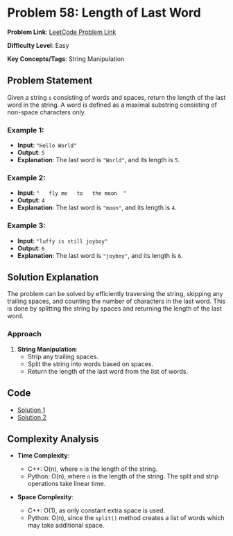 # Problem 58: Length of Last Word

**Problem Link**: [LeetCode Problem Link](https://leetcode.com/problems/length-of-last-word/)

**Difficulty Level**: Easy

**Key Concepts/Tags**: String Manipulation

## Problem Statement

Given a string `s` consisting of words and spaces, return the length of the last word in the string. A word is defined as a maximal substring consisting of non-space characters only.

### Example 1:
- **Input**: `"Hello World"`
- **Output**: `5`
- **Explanation**: The last word is `"World"`, and its length is `5`.

### Example 2:
- **Input**: `"   fly me   to   the moon  "`
- **Output**: `4`
- **Explanation**: The last word is `"moon"`, and its length is `4`.

### Example 3:
- **Input**: `"luffy is still joyboy"`
- **Output**: `6`
- **Explanation**: The last word is `"joyboy"`, and its length is `6`.

## Solution Explanation

The problem can be solved by efficiently traversing the string, skipping any trailing spaces, and counting the number of characters in the last word. This is done by splitting the string by spaces and returning the length of the last word.

### Approach

1. **String Manipulation**:
   - Strip any trailing spaces.
   - Split the string into words based on spaces.
   - Return the length of the last word from the list of words.

## Code
- [Solution 1](./solution_1.cpp)
- [Solution 2](./solution_2.py)

## Complexity Analysis

- **Time Complexity**: 
   - C++: O(n), where `n` is the length of the string.
   - Python: O(n), where `n` is the length of the string. The split and strip operations take linear time.
  
- **Space Complexity**: 
   - C++: O(1), as only constant extra space is used.
   - Python: O(n), since the `split()` method creates a list of words which may take additional space.
